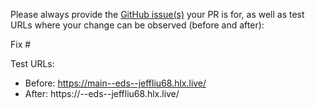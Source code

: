 Please always provide the [GitHub issue(s)](../issues) your PR is for, as well as test URLs where your change can be observed (before and after):

Fix #<gh-issue-id>

Test URLs:
- Before: https://main--eds--jeffliu68.hlx.live/
- After: https://<branch>--eds--jeffliu68.hlx.live/
